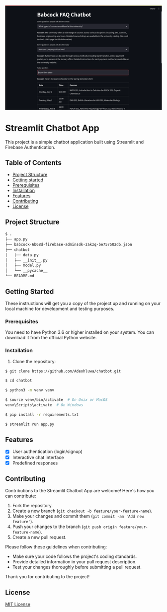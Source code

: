 ![Babcock Chatbot](babcockfaq.png)


# Streamlit Chatbot App

This project is a simple chatbot application built using Streamlit and Firebase Authentication.



## Table of Contents

- [Project Structure](#project-structure)
- [Getting started](#getting-started)
- [Prerequisites](#prerequisits)
- [Installation](#project-structure)
- [Features](#features)
- [Contributing](#contributing)
- [License](#license)



## Project Structure
```bash
$ .
├── app.py
├── babcock-6b68d-firebase-adminsdk-zakzq-be757502db.json
├── chatbot
│   ├── data.py
│   ├── __init__.py
│   ├── model.py
│   └── __pycache__
└── README.md
```

## Getting Started

These instructions will get you a copy of the project up and running on your local machine for development and testing purposes.

### Prerequisites

You need to have Python 3.6 or higher installed on your system. You can download it from the official Python website.

### Installation

1. Clone the repository:

```bash
$ git clone https://github.com/Adeohluwa/chatbot.git
```

```bash
$ cd chatbot
```

```bash
$ python3 -m venv venv
```

```bash
$ source venv/bin/activate  # On Unix or MacOS
venv\Scripts\activate  # On Windows
```

```bash
$ pip install -r requirements.txt
```

```bash
$ streamlit run app.py
```

## Features
- [x] User authentication (login/signup)
- [x] Interactive chat interface
- [x] Predefined responses

## Contributing

Contributions to the Streamlit Chatbot App are welcome! Here's how you can contribute:

1. Fork the repository.
2. Create a new branch (`git checkout -b feature/your-feature-name`).
3. Make your changes and commit them (`git commit -am 'Add new feature'`).
4. Push your changes to the branch (`git push origin feature/your-feature-name`).
5. Create a new pull request.

Please follow these guidelines when contributing:

- Make sure your code follows the project's coding standards.
- Provide detailed information in your pull request description.
- Test your changes thoroughly before submitting a pull request.

Thank you for contributing to the project!


## License
[MIT License](LICENSE.txt)
